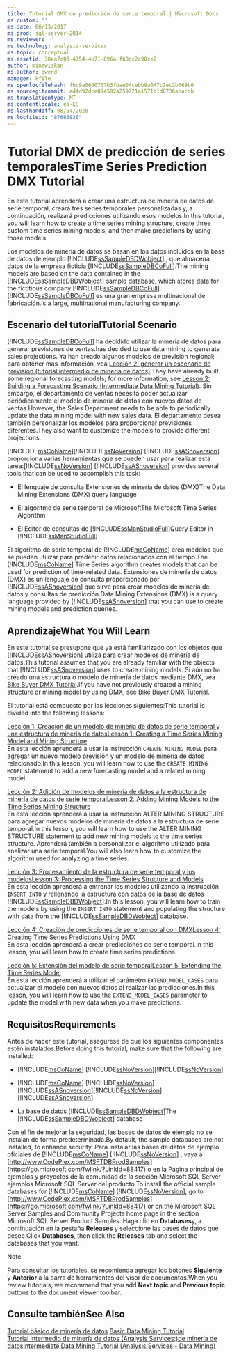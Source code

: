 ```yaml
---
title: Tutorial DMX de predicción de serie temporal | Microsoft Docs
ms.custom: ''
ms.date: 06/13/2017
ms.prod: sql-server-2014
ms.reviewer: ''
ms.technology: analysis-services
ms.topic: conceptual
ms.assetid: 38ea7c03-4754-4e71-896a-f68cc2c98ce2
author: minewiskan
ms.author: owend
manager: kfile
ms.openlocfilehash: fbc9a0640767b3fbae04cebb9a047c2ec2b669b6
ms.sourcegitcommit: ad4d92dce894592a259721a1571b1d8736abacdb
ms.translationtype: MT
ms.contentlocale: es-ES
ms.lasthandoff: 08/04/2020
ms.locfileid: "87663836"
---
```

# <a name="time-series-prediction-dmx-tutorial"></a><span data-ttu-id="ebc9d-102">Tutorial DMX de predicción de series temporales</span><span class="sxs-lookup"><span data-stu-id="ebc9d-102">Time Series Prediction DMX Tutorial</span></span>
  <span data-ttu-id="ebc9d-103">En este tutorial aprenderá a crear una estructura de minería de datos de serie temporal, creará tres series temporales personalizadas y, a continuación, realizará predicciones utilizando esos modelos.</span><span class="sxs-lookup"><span data-stu-id="ebc9d-103">In this tutorial, you will learn how to create a time series mining structure, create three custom time series mining models, and then make predictions by using those models.</span></span>  
  
 <span data-ttu-id="ebc9d-104">Los modelos de minería de datos se basan en los datos incluidos en la base de datos de ejemplo  [!INCLUDE[ssSampleDBDWobject](../includes/sssampledbdwobject-md.md)] , que almacena datos de la empresa ficticia [!INCLUDE[ssSampleDBCoFull](../includes/sssampledbcofull-md.md)].</span><span class="sxs-lookup"><span data-stu-id="ebc9d-104">The mining models are based on the data contained in the  [!INCLUDE[ssSampleDBDWobject](../includes/sssampledbdwobject-md.md)] sample database, which stores data for the fictitious company [!INCLUDE[ssSampleDBCoFull](../includes/sssampledbcofull-md.md)].</span></span> [!INCLUDE[ssSampleDBCoFull](../includes/sssampledbcofull-md.md)] <span data-ttu-id="ebc9d-105">es una gran empresa multinacional de fabricación.</span><span class="sxs-lookup"><span data-stu-id="ebc9d-105">is a large, multinational manufacturing company.</span></span>  
  
## <a name="tutorial-scenario"></a><span data-ttu-id="ebc9d-106">Escenario del tutorial</span><span class="sxs-lookup"><span data-stu-id="ebc9d-106">Tutorial Scenario</span></span>  
 [!INCLUDE[ssSampleDBCoFull](../includes/sssampledbcofull-md.md)] <span data-ttu-id="ebc9d-107">ha decidido utilizar la minería de datos para generar previsiones de ventas.</span><span class="sxs-lookup"><span data-stu-id="ebc9d-107">has decided to use data mining to generate sales projections.</span></span> <span data-ttu-id="ebc9d-108">Ya han creado algunos modelos de previsión regional; para obtener más información, vea [Lección 2: generar un escenario de previsión &#40;tutorial intermedio de minería de datos&#41;](../../2014/tutorials/lesson-2-building-a-forecasting-scenario-intermediate-data-mining-tutorial.md).</span><span class="sxs-lookup"><span data-stu-id="ebc9d-108">They have already built some regional forecasting models; for more information, see [Lesson 2: Building a Forecasting Scenario &#40;Intermediate Data Mining Tutorial&#41;](../../2014/tutorials/lesson-2-building-a-forecasting-scenario-intermediate-data-mining-tutorial.md).</span></span> <span data-ttu-id="ebc9d-109">Sin embargo, el departamento de ventas necesita poder actualizar periódicamente el modelo de minería de datos con nuevos datos de ventas.</span><span class="sxs-lookup"><span data-stu-id="ebc9d-109">However, the Sales Department needs to be able to periodically update the data mining model with new sales data.</span></span> <span data-ttu-id="ebc9d-110">El departamento desea también personalizar los modelos para proporcionar previsiones diferentes.</span><span class="sxs-lookup"><span data-stu-id="ebc9d-110">They also want to customize the models to provide different projections.</span></span>  
  
 [!INCLUDE[msCoName](../includes/msconame-md.md)]<span data-ttu-id="ebc9d-111">[!INCLUDE[ssNoVersion](../includes/ssnoversion-md.md)] [!INCLUDE[ssASnoversion](../includes/ssasnoversion-md.md)] proporciona varias herramientas que se pueden usar para realizar esta tarea:</span><span class="sxs-lookup"><span data-stu-id="ebc9d-111">[!INCLUDE[ssNoVersion](../includes/ssnoversion-md.md)] [!INCLUDE[ssASnoversion](../includes/ssasnoversion-md.md)] provides several tools that can be used to accomplish this task:</span></span>  
  
-   <span data-ttu-id="ebc9d-112">El lenguaje de consulta Extensiones de minería de datos (DMX)</span><span class="sxs-lookup"><span data-stu-id="ebc9d-112">The Data Mining Extensions (DMX) query language</span></span>  
  
-   <span data-ttu-id="ebc9d-113">El algoritmo de serie temporal de Microsoft</span><span class="sxs-lookup"><span data-stu-id="ebc9d-113">The Microsoft Time Series Algorithm</span></span>  
  
-   <span data-ttu-id="ebc9d-114">El Editor de consultas de [!INCLUDE[ssManStudioFull](../includes/ssmanstudiofull-md.md)]</span><span class="sxs-lookup"><span data-stu-id="ebc9d-114">Query Editor in [!INCLUDE[ssManStudioFull](../includes/ssmanstudiofull-md.md)]</span></span>  
  
 <span data-ttu-id="ebc9d-115">El algoritmo de serie temporal de [!INCLUDE[msCoName](../includes/msconame-md.md)] crea modelos que se pueden utilizar para predecir datos relacionados con el tiempo.</span><span class="sxs-lookup"><span data-stu-id="ebc9d-115">The [!INCLUDE[msCoName](../includes/msconame-md.md)] Time Series algorithm creates models that can be used for prediction of time-related data.</span></span> <span data-ttu-id="ebc9d-116">Extensiones de minería de datos (DMX) es un lenguaje de consulta proporcionado por [!INCLUDE[ssASnoversion](../includes/ssasnoversion-md.md)] que sirve para crear modelos de minería de datos y consultas de predicción.</span><span class="sxs-lookup"><span data-stu-id="ebc9d-116">Data Mining Extensions (DMX) is a query language provided by [!INCLUDE[ssASnoversion](../includes/ssasnoversion-md.md)] that you can use to create mining models and prediction queries.</span></span>  
  
## <a name="what-you-will-learn"></a><span data-ttu-id="ebc9d-117">Aprendizaje</span><span class="sxs-lookup"><span data-stu-id="ebc9d-117">What You Will Learn</span></span>  
 <span data-ttu-id="ebc9d-118">En este tutorial se presupone que ya está familiarizado con los objetos que [!INCLUDE[ssASnoversion](../includes/ssasnoversion-md.md)] utiliza para crear modelos de minería de datos.</span><span class="sxs-lookup"><span data-stu-id="ebc9d-118">This tutorial assumes that you are already familiar with the objects that [!INCLUDE[ssASnoversion](../includes/ssasnoversion-md.md)] uses to create mining models.</span></span> <span data-ttu-id="ebc9d-119">Si aún no ha creado una estructura o modelo de minería de datos mediante DMX, vea [Bike Buyer DMX Tutorial](../../2014/tutorials/bike-buyer-dmx-tutorial.md).</span><span class="sxs-lookup"><span data-stu-id="ebc9d-119">If you have not previously created a mining structure or mining model by using DMX, see [Bike Buyer DMX Tutorial](../../2014/tutorials/bike-buyer-dmx-tutorial.md).</span></span>  
  
 <span data-ttu-id="ebc9d-120">El tutorial está compuesto por las lecciones siguientes:</span><span class="sxs-lookup"><span data-stu-id="ebc9d-120">This tutorial is divided into the following lessons:</span></span>  
  
 [<span data-ttu-id="ebc9d-121">Lección 1: Creación de un modelo de minería de datos de serie temporal y una estructura de minería de datos</span><span class="sxs-lookup"><span data-stu-id="ebc9d-121">Lesson 1: Creating a Time Series Mining Model and Mining Structure</span></span>](../../2014/tutorials/lesson-1-creating-a-time-series-mining-model-and-mining-structure.md)  
 <span data-ttu-id="ebc9d-122">En esta lección aprenderá a usar la instrucción `CREATE MINING MODEL` para agregar un nuevo modelo previsión y un modelo de minería de datos relacionado.</span><span class="sxs-lookup"><span data-stu-id="ebc9d-122">In this lesson, you will learn how to use the `CREATE MINING MODEL` statement to add a new forecasting model and a related mining model.</span></span>  
  
 [<span data-ttu-id="ebc9d-123">Lección 2: Adición de modelos de minería de datos a la estructura de minería de datos de serie temporal</span><span class="sxs-lookup"><span data-stu-id="ebc9d-123">Lesson 2: Adding Mining Models to the Time Series Mining Structure</span></span>](../../2014/tutorials/lesson-2-adding-mining-models-to-the-time-series-mining-structure.md)  
 <span data-ttu-id="ebc9d-124">En esta lección aprenderá a usar la instrucción ALTER MINING STRUCTURE para agregar nuevos modelos de minería de datos a la estructura de serie temporal.</span><span class="sxs-lookup"><span data-stu-id="ebc9d-124">In this lesson, you will learn how to use the ALTER MINING STRUCTURE statement to add new mining models to the time series structure.</span></span> <span data-ttu-id="ebc9d-125">Aprenderá también a personalizar el algoritmo utilizado para analizar una serie temporal.</span><span class="sxs-lookup"><span data-stu-id="ebc9d-125">You will also learn how to customize the algorithm used for analyzing a time series.</span></span>  
  
 [<span data-ttu-id="ebc9d-126">Lección 3: Procesamiento de la estructura de serie temporal y los modelos</span><span class="sxs-lookup"><span data-stu-id="ebc9d-126">Lesson 3: Processing the Time Series Structure and Models</span></span>](../../2014/tutorials/lesson-3-processing-the-time-series-structure-and-models.md)  
 <span data-ttu-id="ebc9d-127">En esta lección aprenderá a entrenar los modelos utilizando la instrucción `INSERT INTO` y rellenando la estructura con datos de la base de datos [!INCLUDE[ssSampleDBDWobject](../includes/sssampledbdwobject-md.md)].</span><span class="sxs-lookup"><span data-stu-id="ebc9d-127">In this lesson, you will learn how to train the models by using the `INSERT INTO` statement and populating the structure with data from the [!INCLUDE[ssSampleDBDWobject](../includes/sssampledbdwobject-md.md)] database.</span></span>  
  
 [<span data-ttu-id="ebc9d-128">Lección 4: Creación de predicciones de serie temporal con DMX</span><span class="sxs-lookup"><span data-stu-id="ebc9d-128">Lesson 4: Creating Time Series Predictions Using DMX</span></span>](../../2014/tutorials/lesson-4-creating-time-series-predictions-using-dmx.md)  
 <span data-ttu-id="ebc9d-129">En esta lección aprenderá a crear predicciones de serie temporal.</span><span class="sxs-lookup"><span data-stu-id="ebc9d-129">In this lesson, you will learn how to create time series predictions.</span></span>  
  
 [<span data-ttu-id="ebc9d-130">Lección 5: Extensión del modelo de serie temporal</span><span class="sxs-lookup"><span data-stu-id="ebc9d-130">Lesson 5: Extending the Time Series Model</span></span>](../../2014/tutorials/lesson-5-extending-the-time-series-model.md)  
 <span data-ttu-id="ebc9d-131">En esta lección aprenderá a utilizar el parámetro `EXTEND_MODEL_CASES` para actualizar el modelo con nuevos datos al realizar las predicciones.</span><span class="sxs-lookup"><span data-stu-id="ebc9d-131">In this lesson, you will learn how to use the `EXTEND_MODEL_CASES` parameter to update the model with new data when you make predictions.</span></span>  
  
## <a name="requirements"></a><span data-ttu-id="ebc9d-132">Requisitos</span><span class="sxs-lookup"><span data-stu-id="ebc9d-132">Requirements</span></span>  
 <span data-ttu-id="ebc9d-133">Antes de hacer este tutorial, asegúrese de que los siguientes componentes estén instalados:</span><span class="sxs-lookup"><span data-stu-id="ebc9d-133">Before doing this tutorial, make sure that the following are installed:</span></span>  
  
-   [!INCLUDE[msCoName](../includes/msconame-md.md)] <span data-ttu-id="ebc9d-134">[!INCLUDE[ssNoVersion](../includes/ssnoversion-md.md)]</span><span class="sxs-lookup"><span data-stu-id="ebc9d-134">[!INCLUDE[ssNoVersion](../includes/ssnoversion-md.md)]</span></span>  
  
-   [!INCLUDE[msCoName](../includes/msconame-md.md)] <span data-ttu-id="ebc9d-135">[!INCLUDE[ssNoVersion](../includes/ssnoversion-md.md)] [!INCLUDE[ssASnoversion](../includes/ssasnoversion-md.md)]</span><span class="sxs-lookup"><span data-stu-id="ebc9d-135">[!INCLUDE[ssNoVersion](../includes/ssnoversion-md.md)] [!INCLUDE[ssASnoversion](../includes/ssasnoversion-md.md)]</span></span>  
  
-   <span data-ttu-id="ebc9d-136">La base de datos [!INCLUDE[ssSampleDBDWobject](../includes/sssampledbdwobject-md.md)]</span><span class="sxs-lookup"><span data-stu-id="ebc9d-136">The [!INCLUDE[ssSampleDBDWobject](../includes/sssampledbdwobject-md.md)] database</span></span>  
  
 <span data-ttu-id="ebc9d-137">Con el fin de mejorar la seguridad, las bases de datos de ejemplo no se instalan de forma predeterminada.</span><span class="sxs-lookup"><span data-stu-id="ebc9d-137">By default, the sample databases are not installed, to enhance security.</span></span> <span data-ttu-id="ebc9d-138">Para instalar las bases de datos de ejemplo oficiales de [!INCLUDE[msCoName](../includes/msconame-md.md)] [!INCLUDE[ssNoVersion](../includes/ssnoversion-md.md)] , vaya a [http://www.CodePlex.com/MSFTDBProdSamples](https://go.microsoft.com/fwlink/?LinkId=88417) o en la Página principal de ejemplos y proyectos de la comunidad de la sección Microsoft SQL Server ejemplos Microsoft SQL Server del producto.</span><span class="sxs-lookup"><span data-stu-id="ebc9d-138">To install the official sample databases for [!INCLUDE[msCoName](../includes/msconame-md.md)] [!INCLUDE[ssNoVersion](../includes/ssnoversion-md.md)], go to [http://www.CodePlex.com/MSFTDBProdSamples](https://go.microsoft.com/fwlink/?LinkId=88417) or on the Microsoft SQL Server Samples and Community Projects home page in the section Microsoft SQL Server Product Samples.</span></span> <span data-ttu-id="ebc9d-139">Haga clic en **Databases**y, a continuación en la pestaña **Releases** y seleccione las bases de datos que desee.</span><span class="sxs-lookup"><span data-stu-id="ebc9d-139">Click **Databases**, then click the **Releases** tab and select the databases that you want.</span></span>  
  
> [!NOTE]  
>  <span data-ttu-id="ebc9d-140">Para consultar los tutoriales, se recomienda agregar los botones **Siguiente** y **Anterior** a la barra de herramientas del visor de documentos.</span><span class="sxs-lookup"><span data-stu-id="ebc9d-140">When you review tutorials, we recommend that you add **Next topic** and **Previous topic** buttons to the document viewer toolbar.</span></span>  
  
## <a name="see-also"></a><span data-ttu-id="ebc9d-141">Consulte también</span><span class="sxs-lookup"><span data-stu-id="ebc9d-141">See Also</span></span>  
 <span data-ttu-id="ebc9d-142">[Tutorial básico de minería de datos](../../2014/tutorials/basic-data-mining-tutorial.md) </span><span class="sxs-lookup"><span data-stu-id="ebc9d-142">[Basic Data Mining Tutorial](../../2014/tutorials/basic-data-mining-tutorial.md) </span></span>  
 [<span data-ttu-id="ebc9d-143">Tutorial intermedio de minería de datos &#40;Analysis Services:&#41;de minería de datos</span><span class="sxs-lookup"><span data-stu-id="ebc9d-143">Intermediate Data Mining Tutorial &#40;Analysis Services - Data Mining&#41;</span></span>](../../2014/tutorials/intermediate-data-mining-tutorial-analysis-services-data-mining.md)  
  
  
